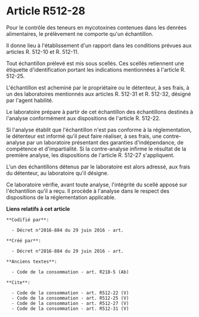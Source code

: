 # Article R512-28

Pour le contrôle des teneurs en mycotoxines contenues dans les denrées alimentaires, le prélèvement ne comporte qu'un
échantillon. 

Il donne lieu à l'établissement d'un rapport dans les conditions prévues aux articles R. 512-10 et R. 512-11. 

Tout échantillon prélevé est mis sous scellés. Ces scellés retiennent une étiquette d'identification portant les indications
mentionnées à l'article R. 512-25. 

L'échantillon est acheminé par le propriétaire ou le détenteur, à ses frais, à un des laboratoires mentionnés aux articles R.
512-31 et R. 512-32, désigné par l'agent habilité. 

Le laboratoire prépare à partir de cet échantillon des échantillons destinés à l'analyse conformément aux dispositions de
l'article R. 512-22. 

Si l'analyse établit que l'échantillon n'est pas conforme à la réglementation, le détenteur est informé qu'il peut faire
réaliser, à ses frais, une contre-analyse par un laboratoire présentant des garanties d'indépendance, de compétence et
d'impartialité. Si la contre-analyse infirme le résultat de la première analyse, les dispositions de l'article R. 512-27
s'appliquent. 

L'un des échantillons détenus par le laboratoire est alors adressé, aux frais du détenteur, au laboratoire qu'il désigne. 

Ce laboratoire vérifie, avant toute analyse, l'intégrité du scellé apposé sur l'échantillon qu'il a reçu. Il procède à
l'analyse dans le respect des dispositions de la réglementation applicable.

**Liens relatifs à cet article**

	**Codifié par**:

	  - Décret n°2016-884 du 29 juin 2016 - art.

	**Créé par**:

	  - Décret n°2016-884 du 29 juin 2016 - art.

	**Anciens textes**:

	  - Code de la consommation - art. R218-5 (Ab)

	**Cite**:

	  - Code de la consommation - art. R512-22 (V)
	  - Code de la consommation - art. R512-25 (V)
	  - Code de la consommation - art. R512-27 (V)
	  - Code de la consommation - art. R512-31 (V)
